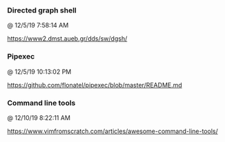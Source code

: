 ﻿

### Directed graph shell
@ 12/5/19 7:58:14 AM

https://www2.dmst.aueb.gr/dds/sw/dgsh/



### Pipexec
@ 12/5/19 10:13:02 PM

https://github.com/flonatel/pipexec/blob/master/README.md




### Command line tools
@ 12/10/19 8:22:11 AM

https://www.vimfromscratch.com/articles/awesome-command-line-tools/


